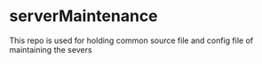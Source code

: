# serverMaintenance
This repo is used for holding common source file and config file of maintaining the severs
